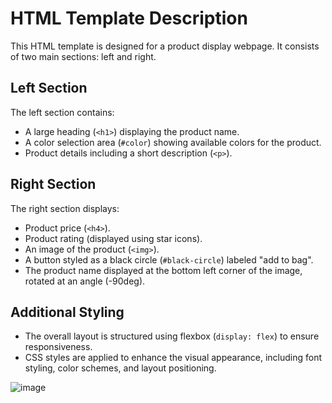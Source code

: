 # HTML Template Description

This HTML template is designed for a product display webpage. It consists of two main sections: left and right.

## Left Section
The left section contains:
- A large heading (`<h1>`) displaying the product name.
- A color selection area (`#color`) showing available colors for the product.
- Product details including a short description (`<p>`).

## Right Section
The right section displays:
- Product price (`<h4>`).
- Product rating (displayed using star icons).
- An image of the product (`<img>`).
- A button styled as a black circle (`#black-circle`) labeled "add to bag".
- The product name displayed at the bottom left corner of the image, rotated at an angle (-90deg).

## Additional Styling
- The overall layout is structured using flexbox (`display: flex`) to ensure responsiveness.
- CSS styles are applied to enhance the visual appearance, including font styling, color schemes, and layout positioning.

![image](https://github.com/MrSahalImran/cssProject3/assets/160908949/740ef14f-dfae-4110-b590-5ccf439f132a)
